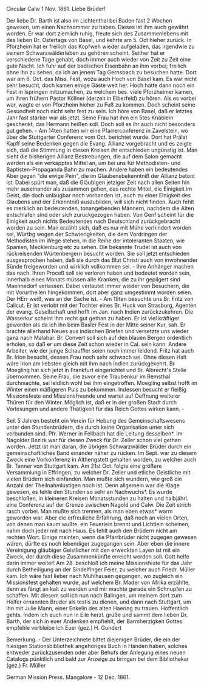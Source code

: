 Circular
 Calw 1 Nov. 1861.
Liebe Brüder!

Der liebe Dr. Barth ist also im Lichtenthal bei Baden fast 2 Wochen gewesen, um einen Nachsommer zu haben. Dieses ist ihm auch gewährt worden. Er war dort ziemlich ruhig, freute sich des Zusammenlebens mit des lieben Dr. Ostertags von Basel, und kehrte am 5. Oct hieher zurück. In Pforzheim hat er freilich das Kopfweh wieder aufgeladen, das irgendwie zu seinem Schwarzwälderleben zu gehören scheint. Seither hat er verschiedene Tage gehabt, doch immer auch wieder von Zeit zu Zeit eine gute Nacht. Ich fuhr auf der badischen Eisenbahn an ihm vorbei; freilich ohne ihn zu sehen, da ich an jenem Tag Gernsbach zu besuchen hatte. Dort war am 6. Oct. das Miss. Fest, wozu auch Hoch von Basel kam. Es war nicht sehr besucht, doch kamen einige Gäste weit her. Hoch hatte dann noch ein Fest in Ispringen mitzumachen, zu welchem bes. viele Pforzheimer kamen, um ihren frühern Pastor Köllner (derzeit in Elberfeld) zu hören. Als es vorbei war, wagte er von Pforzheim hieher zu Fuß zu kommen. Doch scheint seine Gesundheit noch nicht sehr fest zu sein. Ich höre von Basel, daß er letztes Jahr fast stärker war als jetzt. Seine Frau hat ihm ein 5tes Knäblein geschenkt, das Hermann heißen soll. Doch soll es ihr auch nicht besonders gut gehen. - Am 14ten hatten wir eine Pfarrerconferenz in Zavelstein, wo über die Stuttgarter Conferenz vom Oct. berichtet wurde. Dort hat Prälat Kapff seine Bedenken gegen die Evang. Allianz vorgebracht und es zeigte sich, daß die Stimmung in diesen Kreisen ihr entschieden ungünstig ist. Man sieht die bisherigen Allianz Bestrebungen, die auf dem Salon gemacht werden als ein verkapptes Mittel an, um bei uns für Methodisten- und Baptisten-Propaganda Bahn zu machen. Andere haben ein bedeutendes Aber gegen "die ewige Pein", die im Glaubensbekenntniß der Allianz betont ist. Dabei spürt man, daß die Gläubigen jetziger Zeit nach allen Seiten hin mehr auseinander als zusammen gehen, das rechte Mittel, die Einigkeit im Geist, die doch unläugbar noch vorhanden ist, auch zu einer Einigkeit des Glaubens und der Erkenntniß auszubilden, will sich nicht finden. Auch fehlt es merklich an bedeutenden, tonangebenden Männern, nachdem die Alten entschlafen sind oder sich zurückgezogen haben. Von Genf scheint für die Einigkeit auch nichts Bedeutendes nach Deutschland zurückgebracht worden zu sein. Man erzählt sich, daß es nur mit Mühe verhindert worden sei, Würtbg wegen der Schwierigkeiten, die dem Vordringen der Methodisten im Wege stehen, in die Reihe der intoleranten Staaten, wie Spanien, Mecklenburg etc zu sehen. Die bekannte Trudel ist auch von rückreisenden Würtenbergern besucht worden. Sie soll jetzt entschieden ausgesprochen haben, daß sie durch das Blut Christi auch von inwohnender Sünde freigeworden und wirklich vollkommen sei. - Ihre Anhänger machen das nach. Ihren Proceß soll sie verloren haben und bedeutet worden sein, innerhalb eines Monats müssen alle Kranken, die zu ihr gepilgert sind Maennedorf verlassen. Dabei verlautet immer wieder von Besuchern, die mit Vorurtheilen hingekommen, dort aber ganz umgestimmt worden seien. Der HErr weiß, was an der Sache ist. - Am 19ten besuchte uns Br. Fritz von Calicut. Er ist verlobt mit der Tochter eines Br. Huck von Strasburg, Agenten der evang. Gesellschaft und hofft im Jan. nach Indien zurückzukehren. Die Wasserkur scheint ihm recht gut gethan zu haben. Er ist viel kräftiger geworden als da ich ihn beim Basler Fest in der Mitte seiner Kur, sah. Er brachte allerhand Neues aus indischen Briefen und versetzte uns wieder ganz nach Malabar. Br. Convert soll sich auf den blauen Bergen ordentlich erholen, so daß er um diese Zeit schon wieder in Cal. sein kann. Andere Arbeiter, wie der junge Schauffler seien noch immer leidend. Fritz hat auch Br. Irion besucht, dessen Frau noch sehr schwach sei. Ohne diesen Halt wäre Irion am liebsten gleich mit ihm nach Indien zurückgekehrt. Br Moegling hat sich jetzt in Frankfurt eingerichtet und Br. Albrecht's Stelle übernommen. Seine Frau, die zuvor eine Traubenkur im Remsthal durchmachte, sei leidlich wohl bei ihm eingetroffen. Moegling selbst hofft im Winter einen mäßigeren Puls zu bekommen. Indessen besucht er fleißig Missionsfeste und Missionsfreunde und wartet auf Oeffnung weiterer Thüren für den Winter. Möglich ist, daß er in der großen Stadt durch Vorlesungen und andere Thätigkeit für das Reich Gottes wirken kann. -

Seit 5 Jahren besteht ein Verein für Hebung des Gemeinschaftswesens unter den Stundenbrüdern, die durch keine Organisation unter sich verbunden sind. Pfr. Werner in Fellbach hat die Leitung desselben*. Im Nagolder Bezirk war für diesen Zweck für Dr. Zeller schon viel gethan worden. Jetzt ist man daran, die übrigen Schwarzwälder Brüder durch ein gemeinschaftliches Band einander näher zu rücken. Im Sept. war zu diesem Zweck eine Vorkonferenz in Althengstett gehalten worden, zu welcher auch Br. Tanner von Stuttgart kam. Am 21st Oct. folgte eine größere Versammlung in Effringen, zu welcher Dr. Zeller und etliche Geistliche mit vielen Brüdern sich einfanden. Man mußte sich wundern, wie groß die Anzahl der Theilnahmlustigen noch ist. Denn allgemein war die Klage gewesen, es fehle den Stunden so sehr an Nachwuchs*. Es wurde beschloßen, in kleineren Kreisen Monatsstunden zu halten und halbjährl. eine Conferenz auf der Grenze zwischen Nagold und Calw. Die Zeit strich rasch vorbei. Man mußte sich trennen, als man eben etwas* warm geworden war. Aber die erfreuliche Erfahrung, daß noch an vielen Orten, von denen man kaum wußte, ein Feuerlein brennt und Lichtlein scheinen, nahm doch jeder mit nach Haus. Es fehlt auch den Brüdern nicht am rechten Wort. Einige meinten, wenn die Pfarrbrüder nicht zugegen gewesen wären, dürfte es noch lebendiger zugegangen sein. Aber eben die innere Vereinigung gläubiger Geistlicher mit den erweckten Layen ist mit ein Zweck, der durch diese Zusammenkünfte erreicht werden soll. Gott helfe darin immer weiter! 
Am 28. beschloß ich meine Missionsfeste für das Jahr durch Betheiligung an der Sindelfinger Feier, zu welcher auch Friedr. Müller kam. Ich wäre fast lieber nach Mühlhausen gegangen, wo zugleich ein Missionsfest gehalten wurde, auf welchem Br. Mader von Afrika erzählte, denn es fängt an kalt zu werden und mir machte gerade ein Schnupfen zu schaffen. Mit diesem soll ich nun nach Balingen, um meinem dort zum Helfer ernannten Bruder als testis zu dienen, und dann nach Stuttgart, um ihn mit Julie Mann, einer Enkelin des alten Haering zu trauen. Hoffentlich gehts. Indem ich euch nun in Eile herzl. grüße und sammt dem lieben Dr. Barth, der sich in euer Andenken empfiehlt, der Barmherzigkeit Gottes empfehle
 verbleibe ich
 Euer
 (gez.) H. Gundert

Bemerkung. - Der Unterzeichnete bittet diejenigen Brüder, die ein der hiesigen Stationsbibliothek angehöriges Buch in Händen haben, solches entweder zurückzusenden oder aber Behufs der Anlegung eines neuen Catalogs pünktlich und bald zur Anzeige zu bringen bei dem Bibliothekar
 (gez.) Fr. Müller

German Mission Press. Mangalore - 12 Dec. 1861.
